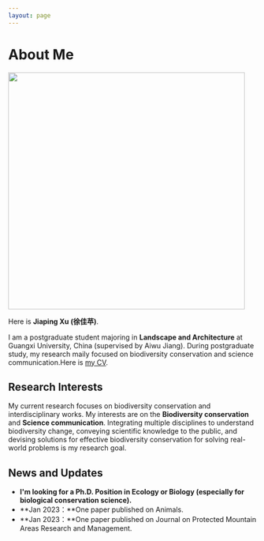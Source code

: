 ```yaml
---
layout: page
---
```


# About Me

<img src="[https://github.com/MJiaping/MJiaping.github.io/blob/main/images/IMG_1202.JPG]" class="floatpic" width="480" height="480">

Here is **Jiaping Xu (徐佳苹)**.

I am a postgraduate student majoring in **Landscape and Architecture** at Guangxi University, China (supervised by Aiwu Jiang). During postgraduate study, my research maily focused on biodiversity conservation and science communication.Here is [my CV](https://caihanlin.com/file/Resume-HanlinCAI.pdf).

## Research Interests

My current research focuses on biodiversity conservation and interdisciplinary works. My interests are on the **Biodiversity conservation** and **Science communication**. Integrating multiple disciplines to understand biodiversity change, conveying scientific knowledge to the public, and devising solutions for effective biodiversity conservation for solving real-world problems is my research goal.


## News and Updates

- **I'm looking for a Ph.D. Position in Ecology or Biology (especially for biological conservation science).**
- **Jan 2023：**One paper published on Animals.
- **Jan 2023：**One paper published on Journal on Protected Mountain Areas Research and Management.


